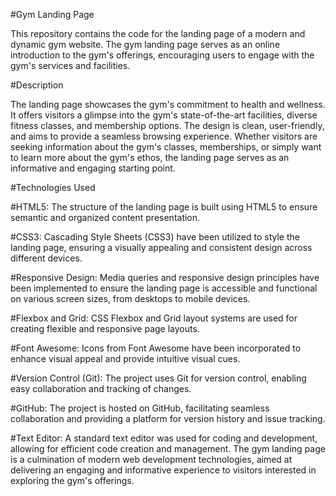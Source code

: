 #Gym Landing Page

This repository contains the code for the landing page of a modern and dynamic gym website. The gym landing page serves as an online introduction to the gym's offerings, encouraging users to engage with the gym's services and facilities.

#Description

The landing page showcases the gym's commitment to health and wellness. It offers visitors a glimpse into the gym's state-of-the-art facilities, diverse fitness classes, and membership options. The design is clean, user-friendly, and aims to provide a seamless browsing experience. Whether visitors are seeking information about the gym's classes, memberships, or simply want to learn more about the gym's ethos, the landing page serves as an informative and engaging starting point.

#Technologies Used

#HTML5: The structure of the landing page is built using HTML5 to ensure semantic and organized content presentation.

#CSS3: Cascading Style Sheets (CSS3) have been utilized to style the landing page, ensuring a visually appealing and consistent design across different devices.

#Responsive Design: Media queries and responsive design principles have been implemented to ensure the landing page is accessible and functional on various screen sizes, from desktops to mobile devices.

#Flexbox and Grid: CSS Flexbox and Grid layout systems are used for creating flexible and responsive page layouts.

#Font Awesome: Icons from Font Awesome have been incorporated to enhance visual appeal and provide intuitive visual cues.

#Version Control (Git): The project uses Git for version control, enabling easy collaboration and tracking of changes.

#GitHub: The project is hosted on GitHub, facilitating seamless collaboration and providing a platform for version history and issue tracking.

#Text Editor: A standard text editor was used for coding and development, allowing for efficient code creation and management.
The gym landing page is a culmination of modern web development technologies, aimed at delivering an engaging and informative experience to visitors interested in exploring the gym's offerings.
